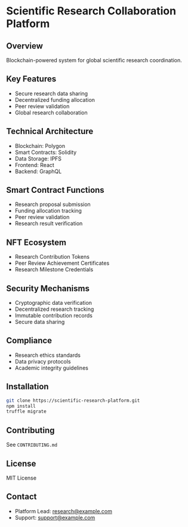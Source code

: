 # Scientific Research Collaboration Platform

## Overview
Blockchain-powered system for global scientific research coordination.

## Key Features
- Secure research data sharing
- Decentralized funding allocation
- Peer review validation
- Global research collaboration

## Technical Architecture
- Blockchain: Polygon
- Smart Contracts: Solidity
- Data Storage: IPFS
- Frontend: React
- Backend: GraphQL

## Smart Contract Functions
- Research proposal submission
- Funding allocation tracking
- Peer review validation
- Research result verification

## NFT Ecosystem
- Research Contribution Tokens
- Peer Review Achievement Certificates
- Research Milestone Credentials

## Security Mechanisms
- Cryptographic data verification
- Decentralized research tracking
- Immutable contribution records
- Secure data sharing

## Compliance
- Research ethics standards
- Data privacy protocols
- Academic integrity guidelines

## Installation
```bash
git clone https://scientific-research-platform.git
npm install
truffle migrate
```

## Contributing
See `CONTRIBUTING.md`

## License
MIT License

## Contact
- Platform Lead: research@example.com
- Support: support@example.com
